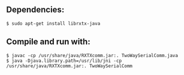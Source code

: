 ## Dependencies:
    $ sudo apt-get install librxtx-java

## Compile and run with:
    $ javac -cp /usr/share/java/RXTXcomm.jar:. TwoWaySerialComm.java
    $ java -Djava.library.path=/usr/lib/jni -cp /usr/share/java/RXTXcomm.jar:. TwoWaySerialComm
